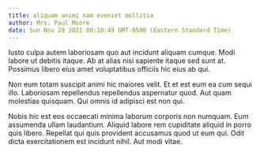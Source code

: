 ```yaml
---
title: aliquam animi nam eveniet mollitia
author: Mrs. Paul Moore
date: Sun Nov 28 2021 00:10:49 GMT-0500 (Eastern Standard Time)
---
```

Iusto culpa autem laboriosam quo aut incidunt aliquam cumque. Modi labore ut debitis itaque. Ab at alias nisi sapiente itaque sed sunt at. Possimus libero eius amet voluptatibus officiis hic eius ab qui.

 Non eum totam suscipit animi hic maiores velit. Et et est eum ea cum sequi illo. Laboriosam repellendus repellendus aspernatur quod. Aut quam molestias quisquam. Qui omnis id adipisci est non qui.

 Nobis hic est eos occaecati minima laborum corporis non numquam. Eum assumenda ullam laudantium. Aliquid labore rem cupiditate aliquid in porro quis libero. Repellat qui quis provident accusamus quod ut eum qui. Odit dicta exercitationem est incidunt nihil. Aut modi vitae.